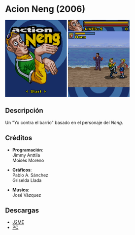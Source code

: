 # Acion Neng (2006)
[<img src="screenshots/ActionNeng_menu.png" width="200"/>](screenshots/ActionNeng_menu.png)
[<img src="screenshots/ActionNeng_game.png" width="200"/>](screenshots/ActionNeng_game.png)

## Descripción
Un "Yo contra el barrio" basado en el personaje del *Neng*.


## Créditos
- **Programación**:<br>
Jimmy Anttila<br>
Moisés Moreno

- **Gráficos**:<br>
Pablo A. Sánchez<br>
Griselda Llada

- **Musica**:<br>
José Vázquez

## Descargas
- [J2ME](jars/j2me/ActionNeng_176x220.jar?raw=true)
- [PC](jars/pc/ActionNeng.jar?raw=true)

